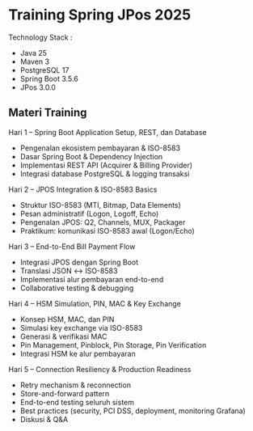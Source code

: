 # Training Spring JPos 2025 #

Technology Stack :

* Java 25
* Maven 3
* PostgreSQL 17
* Spring Boot 3.5.6
* JPos 3.0.0

## Materi Training ##

Hari 1 – Spring Boot Application Setup, REST, dan Database
* Pengenalan ekosistem pembayaran & ISO-8583
* Dasar Spring Boot & Dependency Injection
* Implementasi REST API (Acquirer & Billing Provider)
* Integrasi database PostgreSQL & logging transaksi

Hari 2 – JPOS Integration & ISO-8583 Basics
* Struktur ISO-8583 (MTI, Bitmap, Data Elements)
* Pesan administratif (Logon, Logoff, Echo)
* Pengenalan JPOS: Q2, Channels, MUX, Packager
* Praktikum: komunikasi ISO-8583 awal (Logon/Echo)

Hari 3 – End-to-End Bill Payment Flow
* Integrasi JPOS dengan Spring Boot
* Translasi JSON ↔ ISO-8583
* Implementasi alur pembayaran end-to-end
* Collaborative testing & debugging

Hari 4 – HSM Simulation, PIN, MAC & Key Exchange
* Konsep HSM, MAC, dan PIN
* Simulasi key exchange via ISO-8583
* Generasi & verifikasi MAC
* Pin Management, Pinblock, Pin Storage, Pin Verification
* Integrasi HSM ke alur pembayaran

Hari 5 – Connection Resiliency & Production Readiness
* Retry mechanism & reconnection
* Store-and-forward pattern
* End-to-end testing seluruh sistem
* Best practices (security, PCI DSS, deployment, monitoring Grafana)
* Diskusi & Q&A